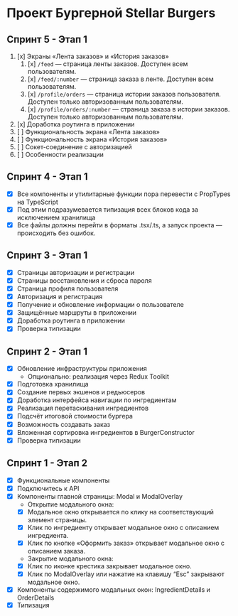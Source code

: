 # Проект Бургерной Stellar Burgers

## Спринт 5 - Этап 1

1. [x] Экраны «Лента заказов» и «История заказов»
    1. [x] `/feed` — страница ленты заказов. Доступен всем пользователям.
    2. [x] `/feed/:number` — страница заказа в ленте. Доступен всем пользователям.
    3. [x] `/profile/orders` — страница истории заказов пользователя. Доступен только авторизованным пользователям.
    4. [x] `/profile/orders/:number` — страница заказа в истории заказов. Доступен только авторизованным пользователям.
2. [x] Доработка роутинга в приложении
3. [ ] Функциональность экрана «Лента заказов»
4. [ ] Функциональность экрана «История заказов»
5. [ ] Сокет-соединение с авторизацией
6. [ ] Особенности реализации

## Спринт 4 - Этап 1

- [x] Все компоненты и утилитарные функции пора перевести с PropTypes на TypeScript
- [x] Под этим подразумевается типизация всех блоков кода за исключением хранилища
- [x] Все файлы должны перейти в форматы .tsx/.ts, а запуск проекта — происходить без ошибок.

## Спринт 3 - Этап 1

- [x] Страницы авторизации и регистрации
- [x] Страницы восстановления и сброса пароля
- [x] Страница профиля пользователя
- [x] Авторизация и регистрация
- [x] Получение и обновление информации о пользователе
- [x] Защищённые маршруты в приложении
- [x] Доработка роутинга в приложении
- [x] Проверка типизации

## Спринт 2 - Этап 1

- [x] Обновление инфраструктуры приложения
    - Опционально: реализация через Redux Toolkit
- [x] Подготовка хранилища
- [x] Создание первых экшенов и редьюсеров
- [x] Доработка интерфейса навигации по ингредиентам
- [x] Реализация перетаскивания ингредиентов
- [x] Подсчёт итоговой стоимости бургера
- [x] Возможность создавать заказ
- [x] Вложенная сортировка ингредиентов в BurgerConstructor
- [x] Проверка типизации

## Спринт 1 - Этап 2

-   [x] Функциональные компоненты
-   [x] Подключитесь к API
-   [x] Компоненты главной страницы: Modal и ModalOverlay
    - Открытие модального окна:
    -   [x] Модальное окно открывается по клику на соответствующий элемент страницы.
    -   [x] Клик по ингредиенту открывает модальное окно с описанием ингредиента.
    -   [x] Клик по кнопке «Оформить заказ» открывает модальное окно с описанием заказа.
    - Закрытие модального окна:
    -   [x] Клик по иконке крестика закрывает модальное окно.
    -   [x] Клик по ModalOverlay или нажатие на клавишу “Esc” закрывают модальное окно.
-   [x] Компоненты содержимого модальных окон: IngredientDetails и OrderDetails
-   [x] Типизация
